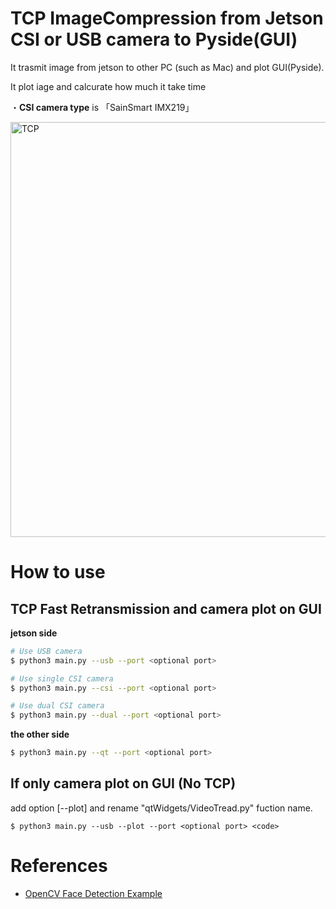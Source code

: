 # TCP ImageCompression from Jetson CSI or USB camera to Pyside(GUI)

It trasmit image from jetson to other PC (such as Mac) and plot GUI(Pyside).

It plot iage and calcurate how much it take time

・<b>CSI camera type</b> is 「SainSmart IMX219」

<img width="664" alt="TCP" src="https://user-images.githubusercontent.com/48679574/204338150-34151466-100f-40da-9301-4bde6fe908a9.png">

# How to use

## TCP Fast Retransmission and camera plot on GUI
<b>jetson side</b>
```sh
# Use USB camera
$ python3 main.py --usb --port <optional port> 

# Use single CSI camera
$ python3 main.py --csi --port <optional port> 

# Use dual CSI camera
$ python3 main.py --dual --port <optional port> 
```

<b>the other side</b>
```sh
$ python3 main.py --qt --port <optional port> 
```

## If only camera plot on GUI (No TCP)

add option [--plot] and rename "qtWidgets/VideoTread.py" fuction name.
```
$ python3 main.py --usb --plot --port <optional port> <code>
```




# References
- [OpenCV Face Detection Example](https://doc.qt.io/qtforpython/examples/example_external__opencv.html)
